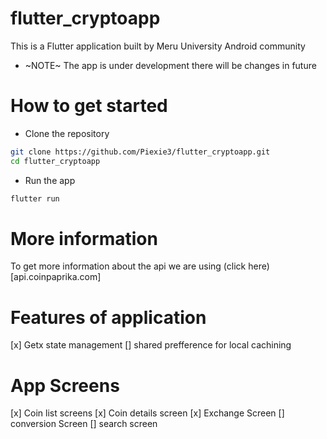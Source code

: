# flutter_cryptoapp

This is a Flutter application built by Meru University Android community

- ~NOTE~ The app is under development there will be changes in future

# How to get started

- Clone the repository

```bash
git clone https://github.com/Piexie3/flutter_cryptoapp.git
cd flutter_cryptoapp
```

- Run the app

```bash
flutter run
```

# More information

To get more information about the api we are using (click here)[api.coinpaprika.com]

# Features of application

[x] Getx state management
[] shared prefference for local cachining

# App Screens

[x] Coin list screens
[x] Coin details screen
[x] Exchange Screen
[] conversion Screen
[] search screen

